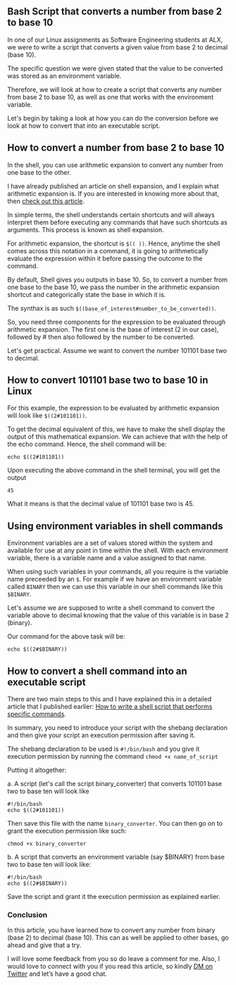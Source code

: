 ## Bash Script that converts a number from base 2 to base 10

In one of our Linux assignments as Software Engineering students at ALX, we were to write a script that converts a given value from base 2 to decimal (base 10). 

The specific question we were given stated that the value to be converted was stored as an environment variable. 

Therefore, we will look at how to create a script that converts any number from base 2 to base 10, as well as one that works with the environment variable.

Let's begin by taking a look at how you can do the conversion before we look at how to convert that into an executable script.

## How to convert a number from base 2 to base 10
In the shell, you can use arithmetic expansion to convert any number from one base to the other.

I have already published an article on shell expansion, and I explain what arithmetic expansion is. If you are interested in knowing more about that, then [check out this article](https://medium.com/@ehoneahobed/shell-expansions-in-linux-what-it-means-and-how-to-take-advantage-of-it-41d471cb02dc).

In simple terms, the shell understands certain shortcuts and will always interpret them before executing any commands that have such shortcuts as arguments. This process is known as shell expansion.

For arithmetic expansion, the shortcut is `$(( ))`. Hence, anytime the shell comes across this notation in a command, it is going to arithmetically evaluate the expression within it before passing the outcome to the command.

By default, Shell gives you outputs in base 10. So, to convert a number from one base to the base 10, we pass the number in the arithmetic expansion shortcut and categorically state the base in which it is.

The synthax is as such `$((base_of_interest#number_to_be_converted))`.

So, you need three components for the expression to be evaluated through arithmetic expansion. The first one is the base of interest (2 in our case), followed by # then also followed by the number to be converted.

Let's get practical. Assume we want to convert the number 101101 base two to decimal.

## How to convert 101101 base two to base 10 in Linux

For this example, the expression to be evaluated by arithmetic expansion will look like `$((2#101101))`.

To get the decimal equivalent of this, we have to make the shell display the output of this mathematical expansion. We can achieve that with the help of the echo command. Hence, the shell command will be:

```
echo $((2#101101))
```

Upon executing the above command in the shell terminal, you will get the output 
```
45
``` 
What it means is that the decimal value of 101101 base two is 45.

## Using environment variables in shell commands
Environment variables are a set of values stored within the system and available for use at any point in time within the shell. With each environment variable, there is a variable name and a value assigned to that name.

When using such variables in your commands, all you require is the variable name preceeded by an `$`. For example if we have an environment variable called `BINARY` then we can use this variable in our shell commands like this `$BINARY`.

Let's assume we are supposed to write a shell command to convert the variable above to decimal knowing that the value of this variable is in base 2 (binary).

Our command for the above task will be:
```
echo $((2#$BINARY))
```

## How to convert a shell command into an executable script
There are two main steps to this and I have explained this in a detailed article that I published earlier: [How to write a shell script that performs specific commands](https://medium.com/@ehoneahobed/how-to-write-a-script-that-performs-certain-commands-in-linux-ad4d9681a470).

In summary, you need to introduce your script with the shebang declaration and then give your script an execution permission after saving it.

The shebang declaration to be used is `#!/bin/bash` and you give it execution permission by running the command `chmod +x name_of_script`

Putting it altogether:

a. A script (let's call the script binary_converter) that converts 101101 base two to base ten will look like 
```
#!/bin/bash
echo $((2#101101))
```
Then save this file with the name `binary_converter`. You can then go on to grant the execution permission like such:
```
chmod +x binary_converter
```
b. A script that converts an environment variable (say $BINARY) from base two to base ten will look like:
```
#!/bin/bash
echo $((2#$BINARY))
```

Save the script and grant it the execution permission as explained earlier.

### Conclusion
In this article, you have learned how to convert any number from binary (base 2) to decimal (base 10). This can as well be applied to other bases, go ahead and give that a try.

I will love some feedback from you so do leave a comment for me. Also, I would love to connect with you if you read this article, so kindly [DM on Twitter](https://twitter.com/ehoneahobed) and let’s have a good chat.